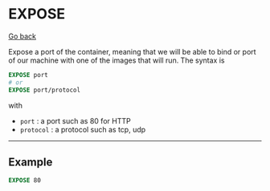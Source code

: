 # EXPOSE

[Go back](..#most-used-instructions)

Expose a port of the container, meaning that we will be able to bind or port of our machine with one of the images that will run. The syntax is

```dockerfile
EXPOSE port
# or
EXPOSE port/protocol
```

with

* `port` : a port such as 80 for HTTP
* `protocol` : a protocol such as tcp, udp

<hr class="sl">

## Example

```dockerfile
EXPOSE 80
```